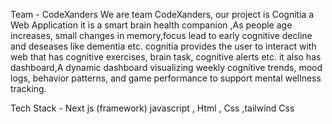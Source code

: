 Team -  CodeXanders
We are team CodeXanders, our project is  Cognitia a Web Application it is a smart brain health companion ,As people age increases, small changes in memory,focus lead to early cognitive decline and deseases like dementia etc.
cognitia provides the user to interact with web that has cognitive exercises, brain task, cognitive alerts etc.
it also has dashboard,A dynamic dashboard visualizing weekly cognitive trends, mood logs, behavior patterns, and game performance to support mental wellness tracking.

Tech Stack - 
Next js (framework)
javascript , Html , Css ,tailwind Css








